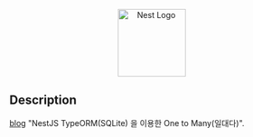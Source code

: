 <p align="center">
  <a href="http://nestjs.com/" target="blank"><img src="https://nestjs.com/img/logo-small.svg" width="120" alt="Nest Logo" /></a>
</p>

## Description

[blog](https://engineeringshw.blogspot.com) "NestJS TypeORM(SQLite) 을 이용한 One to Many(일대다)".
